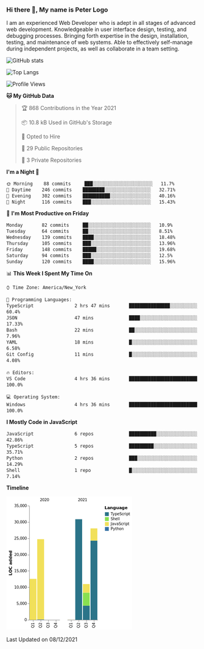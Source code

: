 ### Hi there 👋, My name is Peter Logo

I am an experienced Web Developer who is adept in all stages of advanced web development. Knowledgeable in user interface design, 
testing, and debugging processes. Bringing forth expertise in the design, installation, testing, and maintenance of web systems. 
Able to effectively self-manage during independent projects, as well as collaborate in a team setting.

![GitHub stats](https://github-readme-stats.vercel.app/api?username=peterlogo&show_icons=true&count_private=true&theme=dark)

![Top Langs](https://github-readme-stats.vercel.app/api/top-langs/?username=peterlogo&theme=dark&layout=compact&langs_count=8)

<!--START_SECTION:waka-->
![Profile Views](http://img.shields.io/badge/Profile%20Views-0-blue)

**🐱 My GitHub Data** 

> 🏆 868 Contributions in the Year 2021
 > 
> 📦 10.8 kB Used in GitHub's Storage 
 > 
> 💼 Opted to Hire
 > 
> 📜 29 Public Repositories 
 > 
> 🔑 3 Private Repositories  
 > 
**I'm a Night 🦉** 

```text
🌞 Morning    88 commits     ███░░░░░░░░░░░░░░░░░░░░░░   11.7% 
🌆 Daytime    246 commits    ████████░░░░░░░░░░░░░░░░░   32.71% 
🌃 Evening    302 commits    ██████████░░░░░░░░░░░░░░░   40.16% 
🌙 Night      116 commits    ███░░░░░░░░░░░░░░░░░░░░░░   15.43%

```
📅 **I'm Most Productive on Friday** 

```text
Monday       82 commits     ██░░░░░░░░░░░░░░░░░░░░░░░   10.9% 
Tuesday      64 commits     ██░░░░░░░░░░░░░░░░░░░░░░░   8.51% 
Wednesday    139 commits    ████░░░░░░░░░░░░░░░░░░░░░   18.48% 
Thursday     105 commits    ███░░░░░░░░░░░░░░░░░░░░░░   13.96% 
Friday       148 commits    █████░░░░░░░░░░░░░░░░░░░░   19.68% 
Saturday     94 commits     ███░░░░░░░░░░░░░░░░░░░░░░   12.5% 
Sunday       120 commits    ████░░░░░░░░░░░░░░░░░░░░░   15.96%

```


📊 **This Week I Spent My Time On** 

```text
⌚︎ Time Zone: America/New_York

💬 Programming Languages: 
TypeScript               2 hrs 47 mins       ███████████████░░░░░░░░░░   60.4% 
JSON                     47 mins             ████░░░░░░░░░░░░░░░░░░░░░   17.33% 
Bash                     22 mins             ██░░░░░░░░░░░░░░░░░░░░░░░   7.96% 
YAML                     18 mins             █░░░░░░░░░░░░░░░░░░░░░░░░   6.58% 
Git Config               11 mins             █░░░░░░░░░░░░░░░░░░░░░░░░   4.08%

🔥 Editors: 
VS Code                  4 hrs 36 mins       █████████████████████████   100.0%

💻 Operating System: 
Windows                  4 hrs 36 mins       █████████████████████████   100.0%

```

**I Mostly Code in JavaScript** 

```text
JavaScript               6 repos             ██████████░░░░░░░░░░░░░░░   42.86% 
TypeScript               5 repos             █████████░░░░░░░░░░░░░░░░   35.71% 
Python                   2 repos             ███░░░░░░░░░░░░░░░░░░░░░░   14.29% 
Shell                    1 repo              █░░░░░░░░░░░░░░░░░░░░░░░░   7.14%

```


**Timeline**

![Chart not found](https://raw.githubusercontent.com/peterlogo/peterlogo/main/charts/bar_graph.png) 


 Last Updated on 08/12/2021
<!--END_SECTION:waka-->


